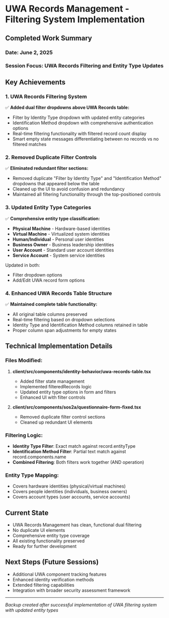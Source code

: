 # UWA Records Management - Filtering System Implementation

## Completed Work Summary

### Date: June 2, 2025
### Session Focus: UWA Records Filtering and Entity Type Updates

## Key Achievements

### 1. UWA Records Filtering System
✅ **Added dual filter dropdowns above UWA Records table:**
- Filter by Identity Type dropdown with updated entity categories
- Identification Method dropdown with comprehensive authentication options
- Real-time filtering functionality with filtered record count display
- Smart empty state messages differentiating between no records vs no filtered matches

### 2. Removed Duplicate Filter Controls
✅ **Eliminated redundant filter sections:**
- Removed duplicate "Filter by Identity Type" and "Identification Method" dropdowns that appeared below the table
- Cleaned up the UI to avoid confusion and redundancy
- Maintained all filtering functionality through the top-positioned controls

### 3. Updated Entity Type Categories
✅ **Comprehensive entity type classification:**
- **Physical Machine** - Hardware-based identities
- **Virtual Machine** - Virtualized system identities  
- **Human/Individual** - Personal user identities
- **Business Owner** - Business leadership identities
- **User Account** - Standard user account identities
- **Service Account** - System service identities

Updated in both:
- Filter dropdown options
- Add/Edit UWA record form options

### 4. Enhanced UWA Records Table Structure
✅ **Maintained complete table functionality:**
- All original table columns preserved
- Real-time filtering based on dropdown selections
- Identity Type and Identification Method columns retained in table
- Proper column span adjustments for empty states

## Technical Implementation Details

### Files Modified:
1. **client/src/components/identity-behavior/uwa-records-table.tsx**
   - Added filter state management
   - Implemented filteredRecords logic
   - Updated entity type options in form and filters
   - Enhanced UI with filter controls

2. **client/src/components/sos2a/questionnaire-form-fixed.tsx**
   - Removed duplicate filter control sections
   - Cleaned up redundant UI elements

### Filtering Logic:
- **Identity Type Filter**: Exact match against record.entityType
- **Identification Method Filter**: Partial text match against record.components.name
- **Combined Filtering**: Both filters work together (AND operation)

### Entity Type Mapping:
- Covers hardware identities (physical/virtual machines)
- Covers people identities (individuals, business owners)
- Covers account types (user accounts, service accounts)

## Current State
- UWA Records Management has clean, functional dual filtering
- No duplicate UI elements
- Comprehensive entity type coverage
- All existing functionality preserved
- Ready for further development

## Next Steps (Future Sessions)
- Additional UWA component tracking features
- Enhanced identity verification methods
- Extended filtering capabilities
- Integration with broader security assessment framework

---
*Backup created after successful implementation of UWA filtering system with updated entity types*